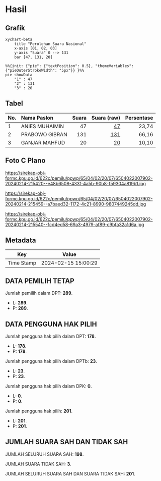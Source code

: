 # Hasil

## Grafik

```mermaid
xychart-beta
    title "Perolehan Suara Nasional"
    x-axis [01, 02, 03]
    y-axis "Suara" 0 --> 131
    bar [47, 131, 20]
```

```mermaid
%%{init: {"pie": {"textPosition": 0.5}, "themeVariables": {"pieOuterStrokeWidth": "5px"}} }%%
pie showData
    "1" : 47
    "2" : 131
    "3" : 20
```

## Tabel

| No. | Nama Paslon    | Suara | Suara (raw) | Persentase |
|:--- |:-------------- | -----:| -----------:| ----------:|
| 1   | ANIES MUHAIMIN | 47    | [47][p-1]   | 23,74      |
| 2   | PRABOWO GIBRAN | 131   | [131][p-2]  | 66,16      |
| 3   | GANJAR MAHFUD  | 20    | [20][p-3]   | 10,10      |


[p-1]: https://github.com/gigit-pemilu/pemilu-2024/blob/main/pilpres/hitung-suara/sub/65-kalimantan-utara/sub/04-tana-tidung/sub/02-sesayap-hilir/sub/2007-menjelutung/sub/902-tps/sub/paslon-1.txt
[p-2]: https://github.com/gigit-pemilu/pemilu-2024/blob/main/pilpres/hitung-suara/sub/65-kalimantan-utara/sub/04-tana-tidung/sub/02-sesayap-hilir/sub/2007-menjelutung/sub/902-tps/sub/paslon-2.txt
[p-3]: https://github.com/gigit-pemilu/pemilu-2024/blob/main/pilpres/hitung-suara/sub/65-kalimantan-utara/sub/04-tana-tidung/sub/02-sesayap-hilir/sub/2007-menjelutung/sub/902-tps/sub/paslon-3.txt

## Foto C Plano

https://sirekap-obj-formc.kpu.go.id/622c/pemilu/ppwp/65/04/02/20/07/6504022007902-20240214-215420--e48b6508-433f-4a5b-90b8-f59304a819b1.jpg

https://sirekap-obj-formc.kpu.go.id/622c/pemilu/ppwp/65/04/02/20/07/6504022007902-20240214-215459--a7baed32-1172-4c21-8990-9807449245dd.jpg

https://sirekap-obj-formc.kpu.go.id/622c/pemilu/ppwp/65/04/02/20/07/6504022007902-20240214-215540--1cd4ed58-69a3-4979-af89-c9bfa32a1d6a.jpg


## Metadata

| Key        | Value               |
| ---------- | ------------------- |
| Time Stamp | 2024-02-15 15:00:29 |


## DATA PEMILIH TETAP

Jumlah pemilih dalam DPT: **289**.
 * L: **289**.
 * P: **289**.

## DATA PENGGUNA HAK PILIH

Jumlah pengguna hak pilih dalam DPT: **178**.
 * L: **178**.
 * P: **178**.

Jumlah pengguna hak pilih dalam DPTb: **23**.
 * L: **23**.
 * P: **23**.

Jumlah pengguna hak pilih dalam DPK: **0**.
 * L: **0**.
 * P: **0**.

Jumlah pengguna hak pilih: **201**.
 * L: **201**.
 * P: **201**.

## JUMLAH SUARA SAH DAN TIDAK SAH

JUMLAH SELURUH SUARA SAH: **198**.

JUMLAH SUARA TIDAK SAH: **3**.

JUMLAH SELURUH SUARA SAH DAN SUARA TIDAK SAH: **201**.


